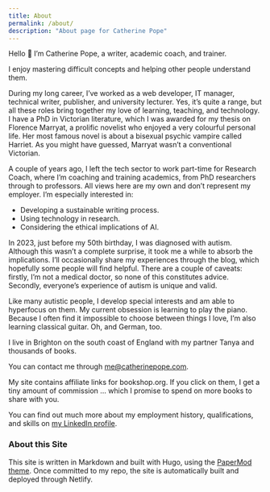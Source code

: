 ```yaml
---
title: About
permalink: /about/
description: "About page for Catherine Pope"
---
```


Hello 👋 I’m Catherine Pope, a writer, academic coach, and trainer.

I enjoy mastering difficult concepts and helping other people understand them.

During my long career, I’ve worked as a web developer, IT manager, technical writer, publisher, and university lecturer. Yes, it’s quite a range, but all these roles bring together my love of learning, teaching, and technology. I have a PhD in Victorian literature, which I was awarded for my thesis on Florence Marryat, a prolific novelist who enjoyed a very colourful personal life. Her most famous novel is about a bisexual psychic vampire called Harriet. As you might have guessed, Marryat wasn’t a conventional Victorian.

A couple of years ago, I left the tech sector to work part-time for Research Coach, where I’m coaching and training academics, from PhD researchers through to professors. All views here are my own and don’t represent my employer. I’m especially interested in:

- Developing a sustainable writing process.
- Using technology in research.
- Considering the ethical implications of AI.

In 2023, just before my 50th birthday, I was diagnosed with autism. Although this wasn’t a complete surprise, it took me a while to absorb the implications. I’ll occasionally share my experiences through the blog, which hopefully some people will find helpful. There are a couple of caveats: firstly, I’m not a medical doctor, so none of this constitutes advice. Secondly, everyone’s experience of autism is unique and valid.

Like many autistic people, I develop special interests and am able to hyperfocus on them. My current obsession is learning to play the piano. Because I often find it impossible to choose between things I love, I’m also learning classical guitar. Oh, and German, too.

I live in Brighton on the south coast of England with my partner Tanya and thousands of books.

You can contact me through me@catherinepope.com.

My site contains affiliate links for bookshop.org. If you click on them, I get a tiny amount of commission … which I promise to spend on more books to share with you.

You can find out much more about my employment history, qualifications, and skills on [my LinkedIn profile](https://www.linkedin.com/in/drcatherinepope/).

### About this Site

This site is written in Markdown and built with Hugo, using the [PaperMod theme](https://themes.gohugo.io/themes/papermod/). Once committed to my repo, the site is automatically built and deployed through Netlify.
